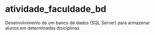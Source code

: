 # atividade_faculdade_bd
Desenvolvimento de um banco de dados (SQL Server) para armazenar alunos em determinadas disiciplinas
